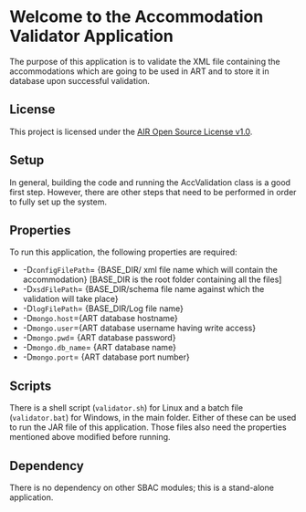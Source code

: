 # Welcome to the Accommodation Validator Application #
The purpose of this application is to validate the XML file containing the accommodations which are going to be used in ART and to store it in database upon successful validation.

## License ##
This project is licensed under the [AIR Open Source License v1.0](http://www.smarterapp.org/documents/American_Institutes_for_Research_Open_Source_Software_License.pdf).

## Setup
In general, building the code and running the AccValidation class is a good first step.  However, there are other steps that need to be performed in order to fully set up the system.

## Properties
To run this application, the following properties are required:

* -D`configFilePath`= {BASE_DIR/ xml file name which will contain the accommodation} [BASE_DIR is the root folder containing all the files]
* -D`xsdFilePath`= {BASE_DIR/schema file name against which the validation will take place} 
* -D`logFilePath`= {BASE_DIR/Log file name} 
* -D`mongo.host`={ART database hostname}
* -D`mongo.user`={ART database username having write access} 
* -D`mongo.pwd`= {ART database password}
* -D`mongo.db_name`= {ART database name} 
* -D`mongo.port`= {ART database port number} 

## Scripts
There is a shell script (`validator.sh`) for Linux and a batch file (`validator.bat`) for Windows, in the main folder. Either of these can be used to run the JAR file of this application. Those files also need the properties mentioned above modified before running. 

## Dependency
There is no dependency on other SBAC modules; this is a stand-alone application.